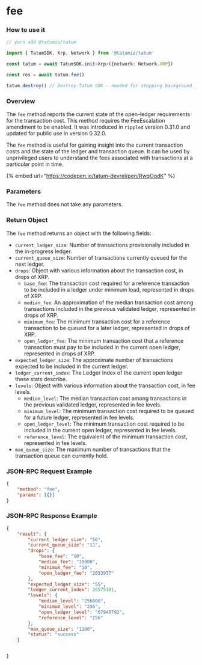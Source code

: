 # fee

### How to use it

```typescript
// yarn add @tatumio/tatum

import { TatumSDK, Xrp, Network } from '@tatumio/tatum'

const tatum = await TatumSDK.init<Xrp>({network: Network.XRP})

const res = await tatum.fee()

tatum.destroy() // Destroy Tatum SDK - needed for stopping background jobs
```

### Overview

The `fee` method reports the current state of the open-ledger requirements for the transaction cost. This method requires the FeeEscalation amendment to be enabled. It was introduced in `rippled` version 0.31.0 and updated for public use in version 0.32.0.

The `fee` method is useful for gaining insight into the current transaction costs and the state of the ledger and transaction queue. It can be used by unprivileged users to understand the fees associated with transactions at a particular point in time.

{% embed url="https://codepen.io/tatum-devrel/pen/RwqOqdK" %}

### Parameters

The `fee` method does not take any parameters.

### Return Object

The `fee` method returns an object with the following fields:

* `current_ledger_size`: Number of transactions provisionally included in the in-progress ledger.
* `current_queue_size`: Number of transactions currently queued for the next ledger.
* `drops`: Object with various information about the transaction cost, in drops of XRP.
  * `base_fee`: The transaction cost required for a reference transaction to be included in a ledger under minimum load, represented in drops of XRP.
  * `median_fee`: An approximation of the median transaction cost among transactions included in the previous validated ledger, represented in drops of XRP.
  * `minimum_fee`: The minimum transaction cost for a reference transaction to be queued for a later ledger, represented in drops of XRP.
  * `open_ledger_fee`: The minimum transaction cost that a reference transaction must pay to be included in the current open ledger, represented in drops of XRP.
* `expected_ledger_size`: The approximate number of transactions expected to be included in the current ledger.
* `ledger_current_index`: The Ledger Index of the current open ledger these stats describe.
* `levels`: Object with various information about the transaction cost, in fee levels.
  * `median_level`: The median transaction cost among transactions in the previous validated ledger, represented in fee levels.
  * `minimum_level`: The minimum transaction cost required to be queued for a future ledger, represented in fee levels.
  * `open_ledger_level`: The minimum transaction cost required to be included in the current open ledger, represented in fee levels.
  * `reference_level`: The equivalent of the minimum transaction cost, represented in fee levels.
* `max_queue_size`: The maximum number of transactions that the transaction queue can currently hold.

### JSON-RPC Request Example

```json
{
    "method": "fee",
    "params": [{}]
}
```

### JSON-RPC Response Example

```json
{
    "result": {
        "current_ledger_size": "56",
        "current_queue_size": "11",
        "drops": {
            "base_fee": "10",
            "median_fee": "10000",
            "minimum_fee": "10",
            "open_ledger_fee": "2653937"
        },
        "expected_ledger_size": "55",
        "ledger_current_index": 26575101,
        "levels": {
            "median_level": "256000",
            "minimum_level": "256",
            "open_ledger_level": "67940792",
            "reference_level": "256"
        },
        "max_queue_size": "1100",
        "status": "success"
    }


}
```
